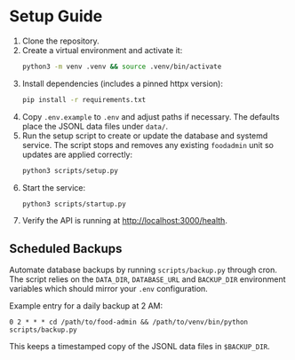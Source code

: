 # Setup Guide

1. Clone the repository.
2. Create a virtual environment and activate it:
   ```bash
   python3 -m venv .venv && source .venv/bin/activate
   ```
3. Install dependencies (includes a pinned httpx version):
   ```bash
   pip install -r requirements.txt
   ```
4. Copy `.env.example` to `.env` and adjust paths if necessary. The defaults place the JSONL data files under `data/`.
5. Run the setup script to create or update the database and systemd service.
   The script stops and removes any existing `foodadmin` unit so updates are
   applied correctly:
   ```bash
   python3 scripts/setup.py
   ```
6. Start the service:
   ```bash
   python3 scripts/startup.py
   ```
7. Verify the API is running at [http://localhost:3000/health](http://localhost:3000/health).

## Scheduled Backups

Automate database backups by running `scripts/backup.py` through cron. The script relies on the `DATA_DIR`, `DATABASE_URL` and `BACKUP_DIR` environment variables which should mirror your `.env` configuration.

Example entry for a daily backup at 2 AM:

```cron
0 2 * * * cd /path/to/food-admin && /path/to/venv/bin/python scripts/backup.py
```

This keeps a timestamped copy of the JSONL data files in `$BACKUP_DIR`.
